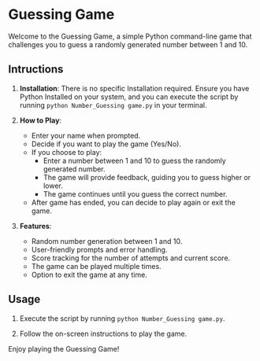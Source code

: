
# Guessing Game

Welcome to the Guessing Game, a simple Python command-line game that challenges you to guess a randomly generated number between 1 and 10.

## Intructions

1. **Installation**: There is no specific Installation required. Ensure you have Python Installed on your system, and you can execute the script by running `python Number_Guessing game.py` in your terminal.


2. **How to Play**:
   - Enter your name when prompted.
   - Decide if you want to play the game (Yes/No).
   - If you choose to play:
     - Enter a number between 1 and 10 to guess the randomly generated number.
     - The game will provide feedback, guiding you to guess higher or lower.
     - The game continues until you guess the correct number.
   - After game has ended, you can decide to play again or exit the game.


3. **Features**:
   - Random number generation between 1 and 10.
   - User-friendly prompts and error handling.
   - Score tracking for the number of attempts and current score.
   - The game can be played multiple times.
   - Option to exit the game at any time.


## Usage

1. Execute the script by running `python Number_Guessing game.py`.

2. Follow the on-screen instructions to play the game.

Enjoy playing the Guessing Game!

